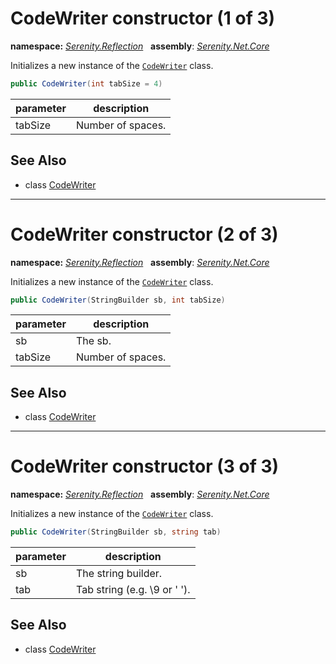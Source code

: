 # CodeWriter constructor (1 of 3)
**namespace:** *[Serenity.Reflection](../../README.md#serenity.reflection-namespace)*   **assembly**: *[Serenity.Net.Core](../../README.md)*

Initializes a new instance of the [`CodeWriter`](../CodeWriter.md) class.

```csharp
public CodeWriter(int tabSize = 4)
```

| parameter | description |
| --- | --- |
| tabSize | Number of spaces. |

## See Also

* class [CodeWriter](../CodeWriter.md)

---

# CodeWriter constructor (2 of 3)
**namespace:** *[Serenity.Reflection](../../README.md#serenity.reflection-namespace)*   **assembly**: *[Serenity.Net.Core](../../README.md)*

Initializes a new instance of the [`CodeWriter`](../CodeWriter.md) class.

```csharp
public CodeWriter(StringBuilder sb, int tabSize)
```

| parameter | description |
| --- | --- |
| sb | The sb. |
| tabSize | Number of spaces. |

## See Also

* class [CodeWriter](../CodeWriter.md)

---

# CodeWriter constructor (3 of 3)
**namespace:** *[Serenity.Reflection](../../README.md#serenity.reflection-namespace)*   **assembly**: *[Serenity.Net.Core](../../README.md)*

Initializes a new instance of the [`CodeWriter`](../CodeWriter.md) class.

```csharp
public CodeWriter(StringBuilder sb, string tab)
```

| parameter | description |
| --- | --- |
| sb | The string builder. |
| tab | Tab string (e.g. \9 or ' '). |

## See Also

* class [CodeWriter](../CodeWriter.md)